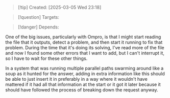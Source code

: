 
>[!tip] Created: [2025-03-05 Wed 23:18]

>[!question] Targets: 

>[!danger] Depends: 

One of the big issues, particularly with Ompro, is that I might start reading the file that it outputs, detect a problem, and then start it running to fix that problem. During the time that it's doing its solving, I've read more of the file and now I found some other errors that I want to add, but I can't interrupt it, so I have to wait for these other things.

In a system that was running multiple parallel paths swarming around like a soup as it hunted for the answer, adding in extra information like this should be able to just insert it in preferably in a way where it wouldn't have mattered if it had all that information at the start or it got it later because it should have followed the process of breaking down the request anyway. 